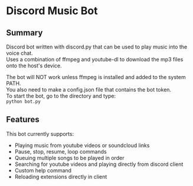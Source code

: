 # Discord Music Bot

## Summary
Discord bot written with discord.py that can be used to play music into the voice chat.  
Uses a combination of ffmpeg and youtube-dl to download the mp3 files onto the host's device.  

The bot will NOT work unless ffmpeg is installed and added to the system PATH.  
You also need to make a config.json file that contains the bot token.  
To start the bot, go to the directory and type:  
```python bot.py```  

## Features
This bot currently supports:
- Playing music from youtube videos or soundcloud links
- Pause, stop, resume, loop commands
- Queuing multiple songs to be played in order
- Searching for youtube videos and playing directly from discord client
- Custom help command
- Reloading extensions directly in client

